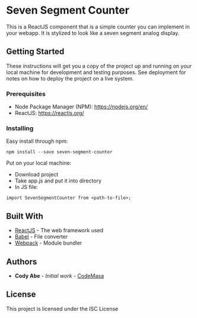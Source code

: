 # Seven Segment Counter

This is a ReactJS component that is a simple counter you can implement in your webapp. It is stylized to look like a seven segment analog display.

## Getting Started

These instructions will get you a copy of the project up and running on your local machine for development and testing purposes. See deployment for notes on how to deploy the project on a live system.

### Prerequisites

* Node Package Manager (NPM): https://nodejs.org/en/
* ReactJS: https://reactjs.org/


### Installing

Easy install through npm:
```
npm install --save seven-segment-counter
```


Put on your local machine:
* Download project
* Take app.js and put it into directory
* In JS file:
```
import SevenSegmentCounter from <path-to-file>;
```

## Built With

* [ReactJS](https://reactjs.org/) - The web framework used
* [Babel](https://babeljs.io/) - File converter
* [Webpack](https://webpack.js.org/) - Module bundler

## Authors

* **Cody Abe** - *Initial work* - [CodeMasa](https://github.com/CodeMasa)

## License

This project is licensed under the ISC License
